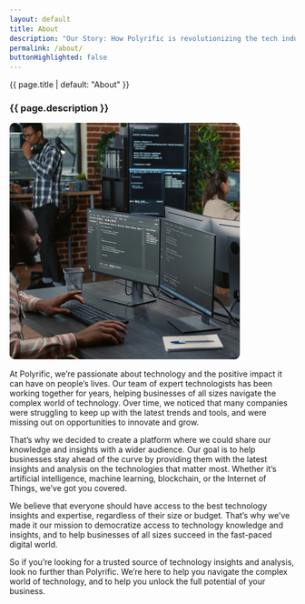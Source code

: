```yaml
---
layout: default
title: About
description: "Our Story: How Polyrific is revolutionizing the tech industry"
permalink: /about/
buttonHighlighted: false
---
```


<div class="about">
  <p class="about-title">{{ page.title | default: "About" }}</p>
  <h3 class="about-description">{{ page.description }}</h3>
  <div class="about-banner">
    <div class="about-banner-image">
      <img src="/assets/images/about.png"  alt="banner">
    </div>
    <div class="about-banner-text">
      <p>
        At Polyrific, we’re passionate about technology and the positive impact it can have on people’s lives. Our team of expert technologists has been working together for years, helping businesses of all sizes navigate the complex world of technology. Over time, we noticed that many companies were struggling to keep up with the latest trends and tools, and were missing out on opportunities to innovate and grow.
      </p>
      <p>
        That’s why we decided to create a platform where we could share our knowledge and insights with a wider audience. Our goal is to help businesses stay ahead of the curve by providing them with the latest insights and analysis on the technologies that matter most. Whether it’s artificial intelligence, machine learning, blockchain, or the Internet of Things, we’ve got you covered.
      </p>
    </div>
  </div>
  <div class="about-detail">
    <p>
      We believe that everyone should have access to the best technology insights and expertise, regardless of their size or budget. That’s why we’ve made it our mission to democratize access to technology knowledge and insights, and to help businesses of all sizes succeed in the fast-paced digital world.
    </p>
    <p class="p-last">
      So if you’re looking for a trusted source of technology insights and analysis, look no further than Polyrific. We’re here to help you navigate the complex world of technology, and to help you unlock the full potential of your business.
    </p>
  </div>
</div>

<link rel="stylesheet" href="/assets/css/about.css">